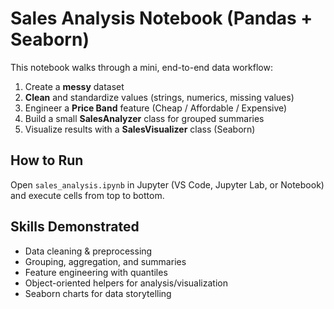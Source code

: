 # Sales Analysis Notebook (Pandas + Seaborn)

This notebook walks through a mini, end-to-end data workflow:

1. Create a **messy** dataset
2. **Clean** and standardize values (strings, numerics, missing values)
3. Engineer a **Price Band** feature (Cheap / Affordable / Expensive)
4. Build a small **SalesAnalyzer** class for grouped summaries
5. Visualize results with a **SalesVisualizer** class (Seaborn)

## How to Run
Open `sales_analysis.ipynb` in Jupyter (VS Code, Jupyter Lab, or Notebook) and execute cells from top to bottom.

## Skills Demonstrated
- Data cleaning & preprocessing
- Grouping, aggregation, and summaries
- Feature engineering with quantiles
- Object-oriented helpers for analysis/visualization
- Seaborn charts for data storytelling
